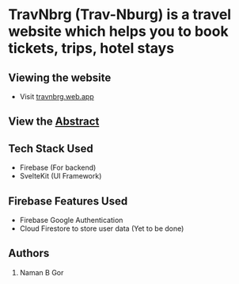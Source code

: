 # TravNbrg (Trav-Nburg) is a travel website which helps you to book tickets, trips, hotel stays

## Viewing the website

* Visit [travnbrg.web.app](https://travnbrg.web.app)

## View the [Abstract](https://github.com/devNamanGor/travnbrg/blob/master/ABSTRACT.md)

## Tech Stack Used

* Firebase (For backend)
* SvelteKit (UI Framework)

## Firebase Features Used

* Firebase Google Authentication
* Cloud Firestore to store user data (Yet to be done)

## Authors

1) Naman B Gor
